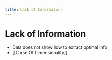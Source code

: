```yaml
---
title: Lack of Information
---
```


# Lack of Information
- Data does not show how to extract optimal info
- [[Curse Of Dimensionality]]




























































































